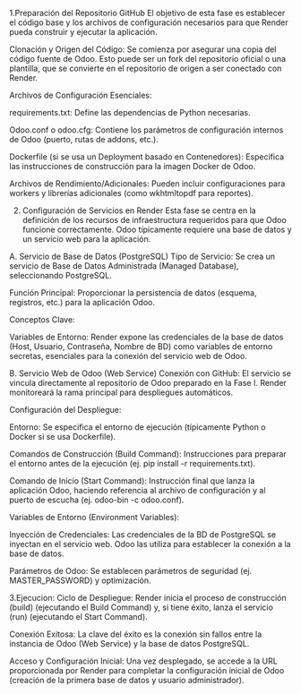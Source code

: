 1.Preparación del Repositorio GitHub 
El objetivo de esta fase es establecer el código base y los archivos de configuración necesarios para que Render pueda construir y ejecutar la aplicación.

Clonación y Origen del Código: Se comienza por asegurar una copia del código fuente de Odoo. Esto puede ser un fork del repositorio oficial o una plantilla, que se convierte en el repositorio de origen a ser conectado con Render.

Archivos de Configuración Esenciales:

requirements.txt: Define las dependencias de Python necesarias.

Odoo.conf o odoo.cfg: Contiene los parámetros de configuración internos de Odoo (puerto, rutas de addons, etc.).

Dockerfile (si se usa un Deployment basado en Contenedores): Especifica las instrucciones de construcción para la imagen Docker de Odoo.

Archivos de Rendimiento/Adicionales: Pueden incluir configuraciones para workers y librerías adicionales (como wkhtmltopdf para reportes).

2. Configuración de Servicios en Render 
Esta fase se centra en la definición de los recursos de infraestructura requeridos para que Odoo funcione correctamente. Odoo típicamente requiere una base de datos y un servicio web para la aplicación.

A. Servicio de Base de Datos (PostgreSQL)
Tipo de Servicio: Se crea un servicio de Base de Datos Administrada (Managed Database), seleccionando PostgreSQL.

Función Principal: Proporcionar la persistencia de datos (esquema, registros, etc.) para la aplicación Odoo.

Conceptos Clave:

Variables de Entorno: Render expone las credenciales de la base de datos (Host, Usuario, Contraseña, Nombre de BD) como variables de entorno secretas, esenciales para la conexión del servicio web de Odoo.

B. Servicio Web de Odoo (Web Service)
Conexión con GitHub: El servicio se vincula directamente al repositorio de Odoo preparado en la Fase I. Render monitoreará la rama principal para despliegues automáticos.

Configuración del Despliegue:

Entorno: Se especifica el entorno de ejecución (típicamente Python o Docker si se usa Dockerfile).

Comandos de Construcción (Build Command): Instrucciones para preparar el entorno antes de la ejecución (ej. pip install -r requirements.txt).

Comando de Inicio (Start Command): Instrucción final que lanza la aplicación Odoo, haciendo referencia al archivo de configuración y al puerto de escucha (ej. odoo-bin -c odoo.conf).

Variables de Entorno (Environment Variables):

Inyección de Credenciales: Las credenciales de la BD de PostgreSQL se inyectan en el servicio web. Odoo las utiliza para establecer la conexión a la base de datos.

Parámetros de Odoo: Se establecen parámetros de seguridad (ej. MASTER_PASSWORD) y optimización.


3.Ejecucion:
Ciclo de Despliegue: Render inicia el proceso de construcción (build) (ejecutando el Build Command) y, si tiene éxito, lanza el servicio (run) (ejecutando el Start Command).

Conexión Exitosa: La clave del éxito es la conexión sin fallos entre la instancia de Odoo (Web Service) y la base de datos PostgreSQL.

Acceso y Configuración Inicial: Una vez desplegado, se accede a la URL proporcionada por Render para completar la configuración inicial de Odoo (creación de la primera base de datos y usuario administrador).

